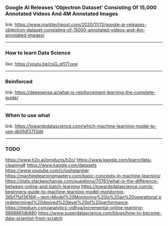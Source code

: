 ### Google AI Releases ‘Objectron Dataset’ Consisting Of 15,000 Annotated Videos And 4M Annotated Images
link: https://www.marktechpost.com/2020/11/13/google-ai-releases-objectron-dataset-consisting-of-15000-annotated-videos-and-4m-annotated-images/

-----------

### How to learn Data Science
like: https://youtu.be/csG_qfOTvxw

------------

### Reinforced 
link: https://deepsense.ai/what-is-reinforcement-learning-the-complete-guide/

-------------

### When to use what
link: https://towardsdatascience.com/which-machine-learning-model-to-use-db5fdf37f3dd

---------

### TODO
https://www.h2o.ai/products/h2o/
https://www.kaggle.com/learn/data-cleaning#
https://www.kaggle.com/datasets
https://www.youtube.com/c/joshstarmer
https://machinelearningmastery.com/basic-concepts-in-machine-learning/
https://stats.stackexchange.com/questions/70761/what-is-the-difference-between-online-and-batch-learning
https://towardsdatascience.com/a-beginners-guide-to-machine-learning-model-monitoring-36bf7faf3616#:~:text=Model%20Monitoring%20is%20an%20operational,predetermined%20desired%20level%20of%20performance.
https://medium.com/analytics-vidhya/incremental-online-learning-9868861db880
https://www.superdatascience.com/blogs/how-to-become-data-scientist-from-scratch
